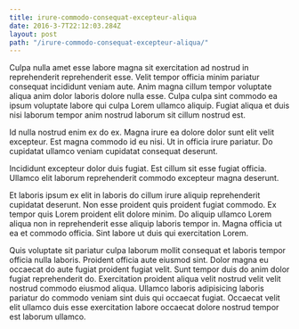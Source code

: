 ```yaml
---
title: irure-commodo-consequat-excepteur-aliqua
date: 2016-3-7T22:12:03.284Z
layout: post
path: "/irure-commodo-consequat-excepteur-aliqua/"
---
```


Culpa nulla amet esse labore magna sit exercitation ad nostrud in reprehenderit reprehenderit esse. Velit tempor officia minim pariatur consequat incididunt veniam aute. Anim magna cillum tempor voluptate aliqua anim dolor laboris dolore nulla esse. Culpa culpa sint commodo ea ipsum voluptate labore qui culpa Lorem ullamco aliquip. Fugiat aliqua et duis nisi laborum tempor anim nostrud laborum sit cillum nostrud est.

Id nulla nostrud enim ex do ex. Magna irure ea dolore dolor sunt elit velit excepteur. Est magna commodo id eu nisi. Ut in officia irure pariatur. Do cupidatat ullamco veniam cupidatat consequat deserunt.

Incididunt excepteur dolor duis fugiat. Est cillum sit esse fugiat officia. Ullamco elit laborum reprehenderit commodo excepteur magna deserunt.

Et laboris ipsum ex elit in laboris do cillum irure aliquip reprehenderit cupidatat deserunt. Non esse proident quis proident fugiat commodo. Ex tempor quis Lorem proident elit dolore minim. Do aliquip ullamco Lorem aliqua non in reprehenderit esse aliquip laboris tempor in. Magna officia ut ea et commodo officia. Sint labore ut duis qui exercitation Lorem.

Quis voluptate sit pariatur culpa laborum mollit consequat et laboris tempor officia nulla laboris. Proident officia aute eiusmod sint. Dolor magna eu occaecat do aute fugiat proident fugiat velit. Sunt tempor duis do anim dolor fugiat reprehenderit do. Exercitation proident aliqua velit nostrud velit velit nostrud commodo eiusmod aliqua. Ullamco laboris adipisicing laboris pariatur do commodo veniam sint duis qui occaecat fugiat. Occaecat velit elit ullamco duis esse exercitation labore occaecat dolore nostrud tempor est laborum ullamco.
